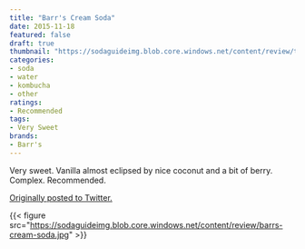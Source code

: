 ```yaml
---
title: "Barr's Cream Soda"
date: 2015-11-18
featured: false
draft: true
thumbnail: "https://sodaguideimg.blob.core.windows.net/content/review/thumbs/barrs-cream-soda.jpg"
categories:
- soda
- water
- kombucha
- other
ratings:
- Recommended
tags:
- Very Sweet
brands:
- Barr's
---
```


Very sweet. Vanilla almost eclipsed by nice coconut and a bit of berry. Complex. Recommended.

[Originally posted to Twitter.](https://twitter.com/Cavorter/status/667055986100703232)

{{< figure src="https://sodaguideimg.blob.core.windows.net/content/review/barrs-cream-soda.jpg" >}}

